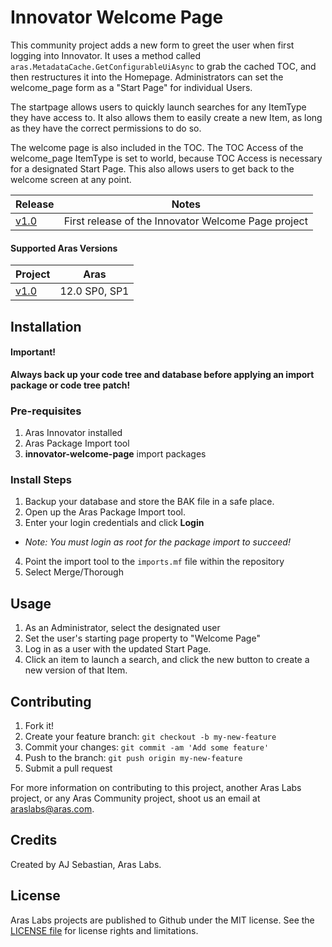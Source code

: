 # Innovator Welcome Page

This community project adds a new form to greet the user when first logging into Innovator. It uses a method called `aras.MetadataCache.GetConfigurableUiAsync` to grab the cached TOC, and then restructures it into the Homepage. Administrators can set the welcome_page form as a "Start Page" for individual Users. 

The startpage allows users to quickly launch searches for any ItemType they have access to. It also allows them to easily create a new Item, as long as they have the correct permissions to do so. 

The welcome page is also included in the TOC. The TOC Access of the welcome_page ItemType is set to world, because TOC Access is necessary for a designated Start Page. This also allows users to get back to the welcome screen at any point. 
 

Release | Notes
--------|--------
[v1.0](https://github.com/ArasLabs/innovator-welcome-page/releases/tag/v1.0) | First release of the Innovator Welcome Page project
#### Supported Aras Versions

Project | Aras
--------|------
[v1.0](https://github.com/ArasLabs/innovator-welcome-page/releases/tag/v1.0) | 12.0 SP0, SP1

## Installation

#### Important!
**Always back up your code tree and database before applying an import package or code tree patch!**

### Pre-requisites

1. Aras Innovator installed
2. Aras Package Import tool
3. **innovator-welcome-page** import packages

### Install Steps

1. Backup your database and store the BAK file in a safe place.
2. Open up the Aras Package Import tool.
3. Enter your login credentials and click **Login**
  * _Note: You must login as root for the package import to succeed!_
4. Point the import tool to the `imports.mf` file within the repository
5. Select Merge/Thorough
   

## Usage

1. As an Administrator, select the designated user
2. Set the user's starting page property to "Welcome Page"
3. Log in as a user with the updated Start Page.
4. Click an item to launch a search, and click the new button to create a new version of that Item. 

## Contributing

1. Fork it!
2. Create your feature branch: `git checkout -b my-new-feature`
3. Commit your changes: `git commit -am 'Add some feature'`
4. Push to the branch: `git push origin my-new-feature`
5. Submit a pull request

For more information on contributing to this project, another Aras Labs project, or any Aras Community project, shoot us an email at araslabs@aras.com.

## Credits

Created by AJ Sebastian, Aras Labs.

## License

Aras Labs projects are published to Github under the MIT license. See the [LICENSE file](./LICENSE.md) for license rights and limitations.
